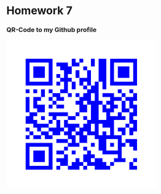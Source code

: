 # Homework 7

### QR-Code to my Github profile
![qr-code](https://github.com/NidhishVyas/homework7/blob/main/qr_codes/QRCode_20240330030817.png)
